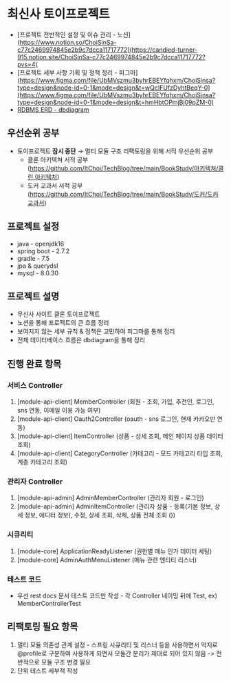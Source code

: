 # 최신사 토이프로젝트
- [프로젝트 전반적인 설정 및 이슈 관리 - 노션](https://www.notion.so/ChoiSinSa-c77c2469974845e2b9c7dcca11717772](https://candied-turner-915.notion.site/ChoiSinSa-c77c2469974845e2b9c7dcca11717772?pvs=4)
- [프로젝트 세부 사항 기획 및 정책 정리 - 피그마](https://www.figma.com/file/UbMVszmu3byhrEBEYfqhxm/ChoiSinsa?type=design&node-id=0-1&mode=design&t=wQcIFUfzDyhtBeqY-0](https://www.figma.com/file/UbMVszmu3byhrEBEYfqhxm/ChoiSinsa?type=design&node-id=0-1&mode=design&t=hmHbtOPmjBj09pZM-0)
- [RDBMS ERD - dbdiagram](https://dbdiagram.io/d/6309f8a7f1a9b01b0ff374bd)

## 우선순위 공부
- 토이프로젝트 **잠시 중단** → 멀티 모듈 구조 리팩토링을 위해 서적 우선순위 공부
    - 클론 아키텍쳐 서적 공부 ([https://github.com/ItChoi/TechBlog/tree/main/BookStudy/아키텍쳐/클린 아키텍처](https://github.com/ItChoi/TechBlog/tree/main/BookStudy/%EC%95%84%ED%82%A4%ED%85%8D%EC%B3%90/%ED%81%B4%EB%A6%B0%20%EC%95%84%ED%82%A4%ED%85%8D%EC%B2%98))
    - 도커 교과서 서적 공부 ([https://github.com/ItChoi/TechBlog/tree/main/BookStudy/도커/도커 교과서](https://github.com/ItChoi/TechBlog/tree/main/BookStudy/%EB%8F%84%EC%BB%A4/%EB%8F%84%EC%BB%A4%20%EA%B5%90%EA%B3%BC%EC%84%9C))
  
## 프로젝트 설정
- java - openjdk16
- spring boot - 2.7.2
- gradle - 7.5
- jpa & querydsl
- mysql - 8.0.30

## 프로젝트 설명
- 무신사 사이트 클론 토이프로젝트
- 노션을 통해 프로젝트의 큰 흐름 정리
- 보여지지 않는 세부 규칙 & 정책은 고민하여 피그마를 통해 정리
- 전체 데이터베이스 흐름은 dbdiagram을 통해 정리

## 진행 완료 항목
### 서비스 Controller
1. [module-api-client] MemberController (회원 - 조회, 가입, 추천인, 로그인, sns 연동, 이메일 이용 가능 여부)
2. [module-api-client] Oauth2Controller (oauth - sns 로그인, 현재 카카오만 연동)
3. [module-api-client] ItemController (상품 - 상세 조회, 메인 페이지 상품 데이터 조회)
4. [module-api-client] CategoryController (카테고리 - 모드 카테고리 타입 조회, 계층 카테고리 조회)

### 관리자 Controller
1. [module-api-admin] AdminMemberController (관리자 회원 - 로그인)
2. [module-api-admin] AdminItemController (관리자 상품 - 등록(기본 정보, 상세 정보, 에디터 정보), 수정, 상세 조회, 삭제, 상품 전체 조회 ())

### 시큐리티
1. [module-core] ApplicationReadyListener (권한별 메뉴 인가 데이터 세팅)
2. [module-core] AdminAuthMenuListener (메뉴 관련 엔티티 리스너)

### 테스트 코드
- 우선 rest docs 문서 테스트 코드만 작성 - 각 Controller 네이밍 뒤에 Test, ex) MemberControllerTest

## 리팩토링 필요 항목
1. 멀티 모듈 의존성 관계 설정 - 스프링 시큐리티 및 리스너 등을 사용하면서 억지로 @profile로 구분하여 사용하게 되면서 모듈간 분리가 제대로 되어 있지 않음 -> 전반적으로 모듈 구조 변경 필요
2. 단위 테스트 세부적 작성
